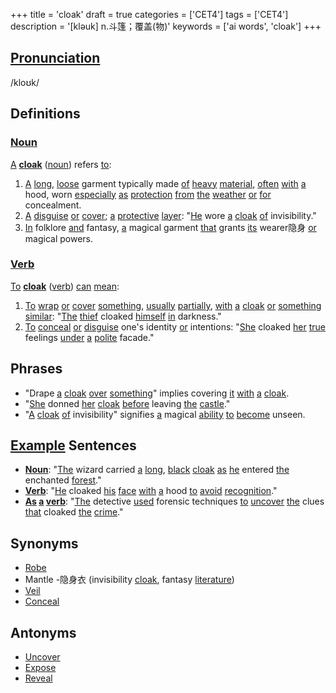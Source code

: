 +++
title = 'cloak'
draft = true
categories = ['CET4']
tags = ['CET4']
description = '[kləuk] n.斗篷；覆盖(物)'
keywords = ['ai words', 'cloak']
+++

## [Pronunciation](/en/post/pronunciation/)
/kloʊk/

## Definitions
### [Noun](/en/post/noun/)
[A](/en/post/a/) **[cloak](/en/post/cloak/)** ([noun](/en/post/noun/)) refers [to](/en/post/to/):
1. [A](/en/post/a/) [long](/en/post/long/), [loose](/en/post/loose/) garment typically made [of](/en/post/of/) [heavy](/en/post/heavy/) [material](/en/post/material/), [often](/en/post/often/) [with](/en/post/with/) [a](/en/post/a/) hood, worn [especially](/en/post/especially/) [as](/en/post/as/) [protection](/en/post/protection/) [from](/en/post/from/) [the](/en/post/the/) [weather](/en/post/weather/) [or](/en/post/or/) [for](/en/post/for/) concealment.
2. [A](/en/post/a/) [disguise](/en/post/disguise/) [or](/en/post/or/) [cover](/en/post/cover/); [a](/en/post/a/) [protective](/en/post/protective/) [layer](/en/post/layer/): "[He](/en/post/he/) wore [a](/en/post/a/) [cloak](/en/post/cloak/) [of](/en/post/of/) invisibility."
3. [In](/en/post/in/) folklore [and](/en/post/and/) fantasy, [a](/en/post/a/) magical garment [that](/en/post/that/) grants [its](/en/post/its/) wearer隐身 [or](/en/post/or/) magical powers.

### [Verb](/en/post/verb/)
[To](/en/post/to/) **[cloak](/en/post/cloak/)** ([verb](/en/post/verb/)) [can](/en/post/can/) [mean](/en/post/mean/):
1. [To](/en/post/to/) [wrap](/en/post/wrap/) [or](/en/post/or/) [cover](/en/post/cover/) [something](/en/post/something/), [usually](/en/post/usually/) [partially](/en/post/partially/), [with](/en/post/with/) [a](/en/post/a/) [cloak](/en/post/cloak/) [or](/en/post/or/) [something](/en/post/something/) [similar](/en/post/similar/): "[The](/en/post/the/) [thief](/en/post/thief/) cloaked [himself](/en/post/himself/) [in](/en/post/in/) darkness."
2. [To](/en/post/to/) [conceal](/en/post/conceal/) [or](/en/post/or/) [disguise](/en/post/disguise/) one's identity [or](/en/post/or/) intentions: "[She](/en/post/she/) cloaked [her](/en/post/her/) [true](/en/post/true/) feelings [under](/en/post/under/) [a](/en/post/a/) [polite](/en/post/polite/) facade."

## Phrases
- "Drape [a](/en/post/a/) [cloak](/en/post/cloak/) [over](/en/post/over/) [something](/en/post/something/)" implies covering [it](/en/post/it/) [with](/en/post/with/) [a](/en/post/a/) [cloak](/en/post/cloak/).
- "[She](/en/post/she/) donned [her](/en/post/her/) [cloak](/en/post/cloak/) [before](/en/post/before/) leaving [the](/en/post/the/) [castle](/en/post/castle/)."
- "[A](/en/post/a/) [cloak](/en/post/cloak/) [of](/en/post/of/) invisibility" signifies [a](/en/post/a/) magical [ability](/en/post/ability/) [to](/en/post/to/) [become](/en/post/become/) unseen.

## [Example](/en/post/example/) Sentences
- **[Noun](/en/post/noun/)**: "[The](/en/post/the/) wizard carried [a](/en/post/a/) [long](/en/post/long/), [black](/en/post/black/) [cloak](/en/post/cloak/) [as](/en/post/as/) [he](/en/post/he/) entered [the](/en/post/the/) enchanted [forest](/en/post/forest/)."
- **[Verb](/en/post/verb/)**: "[He](/en/post/he/) cloaked [his](/en/post/his/) [face](/en/post/face/) [with](/en/post/with/) [a](/en/post/a/) hood [to](/en/post/to/) [avoid](/en/post/avoid/) [recognition](/en/post/recognition/)."
- **[As](/en/post/as/) [a](/en/post/a/) [verb](/en/post/verb/)**: "[The](/en/post/the/) detective [used](/en/post/used/) forensic techniques [to](/en/post/to/) [uncover](/en/post/uncover/) [the](/en/post/the/) clues [that](/en/post/that/) cloaked [the](/en/post/the/) [crime](/en/post/crime/)."

## Synonyms
- [Robe](/en/post/robe/)
- Mantle
-隐身衣 (invisibility [cloak](/en/post/cloak/), fantasy [literature](/en/post/literature/))
- [Veil](/en/post/veil/)
- [Conceal](/en/post/conceal/)

## Antonyms
- [Uncover](/en/post/uncover/)
- [Expose](/en/post/expose/)
- [Reveal](/en/post/reveal/)
